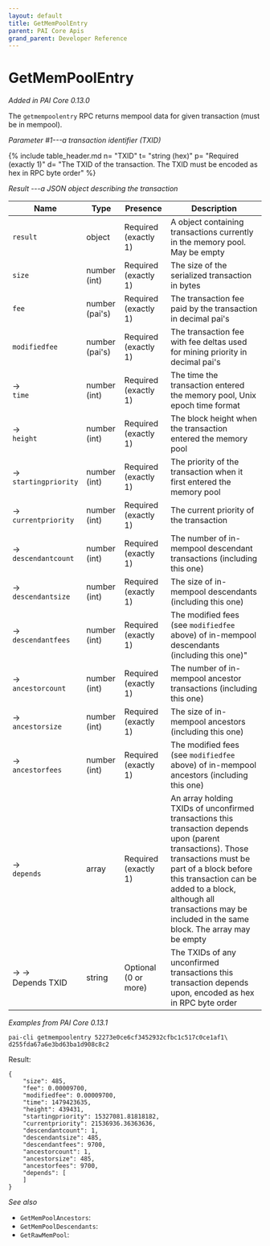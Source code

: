 ```yaml
---
layout: default
title: GetMemPoolEntry
parent: PAI Core Apis
grand_parent: Developer Reference
---
```


GetMemPoolEntry
========================

*Added in PAI Core 0.13.0*

The `getmempoolentry` RPC returns mempool data for given transaction (must be in mempool).

*Parameter #1---a transaction identifier (TXID)*

{% include table_header.md
  n= "TXID"
  t= "string (hex)"
  p= "Required (exactly 1)"
  d= "The TXID of the transaction. The TXID must be encoded as hex in RPC byte order"
%}

*Result ---a JSON object describing the transaction*

| Name | Type      | Presence            | Description
|------|-----------|---------------------|-------------
|`result`  |object     | Required<br>(exactly 1) | A object containing transactions currently in the memory pool.  May be empty
|`size` | number (int) | Required<br>(exactly 1) | The size of the serialized transaction in bytes
| `fee`  | number (pai's) | Required<br>(exactly 1) | The transaction fee paid by the transaction in decimal pai's
| `modifiedfee` | number (pai's) | Required<br>(exactly 1) | The transaction fee with fee deltas used for mining priority in decimal pai's
| → <br>`time` | number (int) | Required<br>(exactly 1) | The time the transaction entered the memory pool, Unix epoch time format
| → <br>`height` | number (int) | Required<br>(exactly 1) | The block height when the transaction entered the memory pool
| → <br>`startingpriority` | number (int) | Required<br>(exactly 1) | The priority of the transaction when it first entered the memory pool
| → <br>`currentpriority` | number (int) | Required<br>(exactly 1) | The current priority of the transaction
| → <br>`descendantcount` | number (int) | Required<br>(exactly 1) | The number of in-mempool descendant transactions (including this one)
| → <br>`descendantsize` | number (int) | Required<br>(exactly 1) | The size of in-mempool descendants (including this one)
| → <br>`descendantfees` | number (int) | Required<br>(exactly 1) | The modified fees (see `modifiedfee` above) of in-mempool descendants (including this one)"
| → <br>`ancestorcount` | number (int) | Required<br>(exactly 1) | The number of in-mempool ancestor transactions (including this one)
| → <br>`ancestorsize` |  number (int) | Required<br>(exactly 1) | The size of in-mempool ancestors (including this one)
| → <br>`ancestorfees` |  number (int) | Required<br>(exactly 1) | The modified fees (see `modifiedfee` above) of in-mempool ancestors (including this one)
| → <br>`depends` | array | Required<br>(exactly 1) | An array holding TXIDs of unconfirmed transactions this transaction depends upon (parent transactions).  Those transactions must be part of a block before this transaction can be added to a block, although all transactions may be included in the same block.  The array may be empty
| → →<br>Depends TXID | string | Optional (0 or more) | The TXIDs of any unconfirmed transactions this transaction depends upon, encoded as hex in RPC byte order

*Examples from PAI Core 0.13.1*

```
pai-cli getmempoolentry 52273e0ce6cf3452932cfbc1c517c0ce1af1\
d255fda67a6e3bd63ba1d908c8c2
```

Result:

```
{
    "size": 485,
    "fee": 0.00009700,
    "modifiedfee": 0.00009700,
    "time": 1479423635,
    "height": 439431,
    "startingpriority": 15327081.81818182,
    "currentpriority": 21536936.36363636,
    "descendantcount": 1,
    "descendantsize": 485,
    "descendantfees": 9700,
    "ancestorcount": 1,
    "ancestorsize": 485,
    "ancestorfees": 9700,
    "depends": [
    ]
}
```

*See also*

* `GetMemPoolAncestors`:
* `GetMemPoolDescendants`:
* `GetRawMemPool`:
